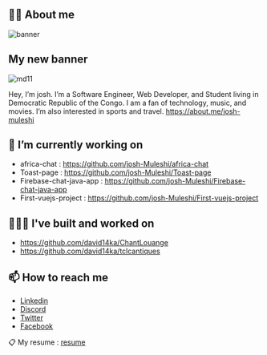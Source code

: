 ## ✌🏽 About me

![banner](https://github.com/josh-Muleshi/josh-Muleshi/blob/master/assets/josh-banner.png)

## My new banner

![md11](https://user-images.githubusercontent.com/60498337/94042865-fccd8980-fdc3-11ea-925e-571921f73197.png)

Hey, I’m josh. I’m a Software Engineer, Web Developer, and Student living in Democratic Republic of the Congo. I am a fan of technology, music, and movies. I’m also interested in sports and travel. https://about.me/josh-muleshi


## 🔭 I’m currently working on 
- africa-chat : https://github.com/josh-Muleshi/africa-chat
- Toast-page : https://github.com/josh-Muleshi/Toast-page
- Firebase-chat-java-app : https://github.com/josh-Muleshi/Firebase-chat-java-app
- First-vuejs-project : https://github.com/josh-Muleshi/First-vuejs-project


## 👨🏽‍🔧 I've built and worked on
- https://github.com/david14ka/ChantLouange
- https://github.com/david14ka/tclcantiques


## 📫 How to reach me
- [Linkedin](https://www.linkedin.com/in/josu%C3%A9-muleshi-220623158/)
- [Discord](https://discord.com/channels/@me)
- [Twitter](https://twitter.com/home?lang=fr)
- [Facebook](https://web.facebook.com/josue.muleshi?ref=bookmarks)

📋 My resume : [resume](https://github.com/josh-Muleshi/josh-Muleshi/blob/master/assets/josh-MULESHI-cv.pdf)
